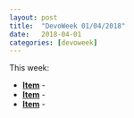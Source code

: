 ```yaml
---
layout: post
title:  "DevoWeek 01/04/2018"
date:   2018-04-01
categories: [devoweek]
---
```


This week:

* **[Item]()** - 
* **[Item]()** - 
* **[Item]()** - 
                            